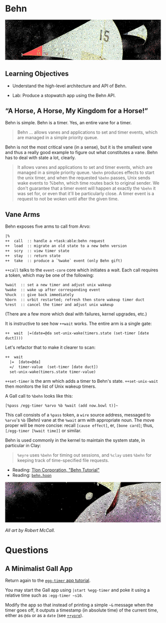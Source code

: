 #   Behn

![](../img/21-mccall-0.png)

##  Learning Objectives

-   Understand the high-level architecture and API of Behn.
*   Lab:  Produce a stopwatch app using the Behn API.


##  “A Horse, A Horse, My Kingdom for a Horse!”

Behn is simple.  Behn is a timer.  Yes, an entire vane for a timer.

> Behn … allows vanes and applications to set and timer events, which are managed in a simple priority queue.

Behn is not the most critical vane (in a sense), but it is the smallest vane and thus a really good example to figure out what constitutes a vane.  Behn has to deal with state a lot, clearly.

> It allows vanes and applications to set and timer events, which are managed in a simple priority queue.  `%behn` produces effects to start the unix timer, and when the requested `%behn` passes, Unix sends wake events to %behn, which time routes back to original sender.  We don't guarantee that a timer event will happen at exactly the `%behn` it was set for, or even that it'll be particularly close.  A timer event is a request to not be woken until after the given time.


##  Vane Arms

Behn exposes five arms to call from Arvo:

```hoon
|%
++  call  :: handle a +task:able:behn request
++  load  :: migrate an old state to a new behn version
++  scry  :: view timer state
++  stay  :: return state
++  take  :: produce a `%wake` event (only Behn gift)
```

`++call` talks to the `event-core` core which initiates a wait.  Each call requires a token, which may be one of the following:

```hoon
%wait  :: set a new timer and adjust unix wakeup
%wake  :: wake up after corresponding event
%huck  :: give back immediately
%born  :: urbit restarted; refresh then store wakeup timer duct
%rest  :: cancel the timer and adjust unix wakeup
```

(There are a few more which deal with failures, kernel upgrades, etc.)

It is instructive to see how `++wait` works.  The entire arm is a single gate:

```hoon
++  wait  |=(date=@da set-unix-wake(timers.state (set-timer [date duct])))
```

Let's refactor that to make it clearer to scan:

```hoon
++  wait
  |=  [date=@da]
  =/  timer-value  (set-timer [date duct])
  set-unix-wake(timers.state timer-value)
```

`++set-timer` is the arm which adds a timer to Behn's state.  `++set-unix-wait` then monitors the list of Unix wakeup timers.

A Gall call to `%behn` looks like this:

```hoon
[%pass /egg-timer %arvo %b %wait (add now.bowl t)]~
```

This call consists of a `%pass` token, a `wire` source address, messaged to `%arvo`'s `%b` (Behn) vane at the `%wait` arm with appropriate noun.  The move proper will be more concise:  recall `[cause effect]`, er, `[bone card]`; thus, `[/egg-timer [%wait time]]` or similar.

Behn is used commonly in the kernel to maintain the system state, in particular in Clay:

> `%eyre` uses `%behn` for timing out sessions, and `%clay` uses `%behn` for keeping track of time-specified file requests.

- Reading: [Tlon Corporation, "Behn Tutorial"](https://urbit.org/docs/tutorials/hoon/hoon-school/behn/)
- Reading: [`behn.hoon`](https://github.com/urbit/urbit/blob/master/pkg/arvo/sys/vane/behn.hoon)

![](../img/21-mccall-1.png)

_All art by Robert McCall._


#   Questions

##  A Minimalist Gall App

Return again to the [`egg-timer` app tutorial](https://urbit.org/docs/tutorials/hoon/hoon-school/egg-timer/).

You may start the Gall app using `|start %egg-timer` and poke it using a relative time such as `:egg-timer ~s10`.

Modify the app so that instead of printing a simple `~&` message when the timer goes off, it outputs a timestamp (in absolute time) of the current time, either as `@da` or as a `date` (see [`++yore`](https://urbit.org/docs/reference/library/3c/#yore)).

